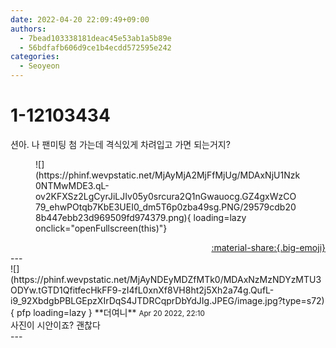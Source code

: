 ```yaml
---
date: 2022-04-20 22:09:49+09:00
authors:
  - 7bead103338181deac45e53ab1a5b89e
  - 56bdfafb606d9ce1b4ecdd572595e242
categories:
  - Seoyeon
---
```


# 1-12103434

<div class="post-container" markdown="1">
<div class="content-container md-sidebar__scrollwrap" markdown="1">

션아. 나 팬미팅 첨 가는데 격식있게 차려입고 가면 되는거지?
<figure markdown="1">
![](https://phinf.wevpstatic.net/MjAyMjA2MjFfMjUg/MDAxNjU1Nzk0NTMwMDE3.qL-ov2KFXSz2LgCyrJiLJIv05y0srcura2Q1nGwauocg.GZ4gxWzCO79_ehwPOtqb7KbE3UEI0_dm5T6p0zba49sg.PNG/29579cdb208b447ebb23d969509fd974379.png){ loading=lazy onclick="openFullscreen(this)"}
</figure>


</div>
</div>

<div style="text-align: right;" markdown="1">
<a href="https://weverse.io/fromis9/fanpost/1-12103434" style="text-align: right;">:material-share:{.big-emoji}</a>
</div>
---

<div class="comments-container md-sidebar__scrollwrap" markdown="1">
<div class="comment" markdown="1">
<div class='id-container' markdown="1">
![](https://phinf.wevpstatic.net/MjAyNDEyMDZfMTk0/MDAxNzMzNDYzMTU3ODYw.tGTD1QfitfecHkFF9-zI4fL0xnXf8VH8ht2j5Xh2a74g.QufL-i9_92XbdgbPBLGEpzXIrDqS4JTDRCqprDbYdJIg.JPEG/image.jpg?type=s72){ pfp loading=lazy }
**<span class="artist">더여니</span>** <small>Apr 20 2022, 22:10</small><br>
</div>
<div class='comment-body' markdown="1">
사진이 시안이죠? 괜찮다
</div>
</div>
</div>
---

